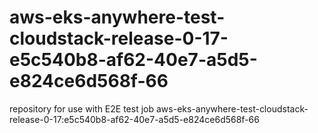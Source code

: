 # aws-eks-anywhere-test-cloudstack-release-0-17-e5c540b8-af62-40e7-a5d5-e824ce6d568f-66
repository for use with E2E test job aws-eks-anywhere-test-cloudstack-release-0-17:e5c540b8-af62-40e7-a5d5-e824ce6d568f-66
